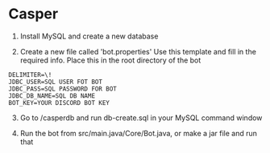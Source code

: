 # Casper

1. Install MySQL and create a new database

2. Create a new file called 'bot.properties'
  Use this template and fill in the required info.
  Place this in the root directory of the bot
  ```
  DELIMITER=\!
  JDBC_USER=SQL USER FOT BOT
  JDBC_PASS=SQL PASSWORD FOR BOT
  JDBC_DB_NAME=SQL DB NAME
  BOT_KEY=YOUR DISCORD BOT KEY
  ```
3. Go to /casperdb and run db-create.sql in your MySQL command window

4. Run the bot from src/main.java/Core/Bot.java, or make a jar file and run that
   
